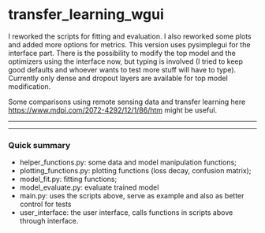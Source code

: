 # transfer_learning_wgui

I reworked the scripts for fitting and evaluation. I also reworked some plots and added more options for metrics. This version uses pysimplegui for the interface part. 
There is the possibility to modify the top model and the optimizers using the interface now, but typing is involved (I tried to keep good defaults and whoever wants to test more stuff will have to type). Currently only dense and dropout layers are available for top model modification. 

Some comparisons using remote sensing data and transfer learning here https://www.mdpi.com/2072-4292/12/1/86/htm might be useful. 

----
----

### Quick summary
* helper_functions.py: some data and model manipulation functions;
* plotting_functions.py: plotting functions (loss decay, confusion matrix);
* model_fit.py: fitting functions;
* model_evaluate.py: evaluate trained model 
* main.py: uses the scripts above, serve as example and also as better control for tests
* user_interface: the user interface, calls functions in scripts above through interface. 

